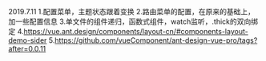 2019.7.11
1.配置菜单，主题状态跟着变换
2.路由菜单的配置，在原来的基础上，加一些配置信息
3.单文件的组件递归，函数式组件，watch监听，.thick的双向绑定
4.https://vue.ant.design/components/layout-cn/#components-layout-demo-sider
5.https://github.com/vueComponent/ant-design-vue-pro/tags?after=0.0.11
